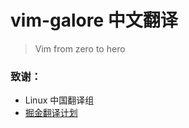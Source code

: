# vim-galore 中文翻译
> Vim from zero to hero

### 致谢：
- Linux 中国翻译组
- [掘金翻译计划](https://github.com/xitu/gold-miner)
